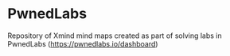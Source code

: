 # PwnedLabs

Repository of Xmind mind maps created as part of solving labs in PwnedLabs (https://pwnedlabs.io/dashboard)
